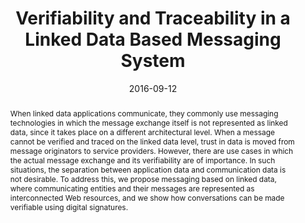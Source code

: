 ---
abstract: When linked data applications communicate, they commonly use messaging technologies
  in which the message exchange itself is not represented as linked data, since it
  takes place on a different architectural level. When a message cannot be verified
  and traced on the linked data level, trust in data is moved from message originators
  to service providers. However, there are use cases in which the actual message exchange
  and its verifiability are of importance. In such situations, the separation between
  application data and communication data is not desirable. To address this, we propose
  messaging based on linked data, where communicating entities and their messages
  are represented as interconnected Web resources, and we show how conversations can
  be made verifiable using digital signatures.
authors:
- Florian Kleedorfer
- Yana Panchenko
- Christina Maria Busch
- Christian Huemer
date: '2016-09-12'
featured: false
publication_types:
- '0'
publishDate: '2016-09-12'
title: Verifiability and Traceability in a Linked Data Based Messaging System
url_pdf: http://publik.tuwien.ac.at/files/publik_266979.pdf
---